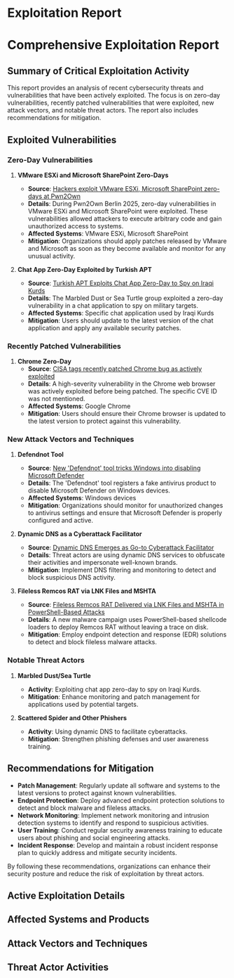 # Exploitation Report

# Comprehensive Exploitation Report

## Summary of Critical Exploitation Activity

This report provides an analysis of recent cybersecurity threats and vulnerabilities that have been actively exploited. The focus is on zero-day vulnerabilities, recently patched vulnerabilities that were exploited, new attack vectors, and notable threat actors. The report also includes recommendations for mitigation.

## Exploited Vulnerabilities

### Zero-Day Vulnerabilities

1. **VMware ESXi and Microsoft SharePoint Zero-Days**
   - **Source**: [Hackers exploit VMware ESXi, Microsoft SharePoint zero-days at Pwn2Own](https://www.bleepingcomputer.com/news/security/hackers-exploit-vmware-esxi-microsoft-sharepoint-zero-days-at-pwn2own/)
   - **Details**: During Pwn2Own Berlin 2025, zero-day vulnerabilities in VMware ESXi and Microsoft SharePoint were exploited. These vulnerabilities allowed attackers to execute arbitrary code and gain unauthorized access to systems.
   - **Affected Systems**: VMware ESXi, Microsoft SharePoint
   - **Mitigation**: Organizations should apply patches released by VMware and Microsoft as soon as they become available and monitor for any unusual activity.

2. **Chat App Zero-Day Exploited by Turkish APT**
   - **Source**: [Turkish APT Exploits Chat App Zero-Day to Spy on Iraqi Kurds](https://www.darkreading.com/cyberattacks-data-breaches/turkish-apt-exploits-chat-app-zero-day-spy-iraqi-kurds)
   - **Details**: The Marbled Dust or Sea Turtle group exploited a zero-day vulnerability in a chat application to spy on military targets.
   - **Affected Systems**: Specific chat application used by Iraqi Kurds
   - **Mitigation**: Users should update to the latest version of the chat application and apply any available security patches.

### Recently Patched Vulnerabilities

1. **Chrome Zero-Day**
   - **Source**: [CISA tags recently patched Chrome bug as actively exploited](https://www.bleepingcomputer.com/news/security/cisa-tags-recently-patched-chrome-bug-as-actively-exploited-zero-day/)
   - **Details**: A high-severity vulnerability in the Chrome web browser was actively exploited before being patched. The specific CVE ID was not mentioned.
   - **Affected Systems**: Google Chrome
   - **Mitigation**: Users should ensure their Chrome browser is updated to the latest version to protect against this vulnerability.

### New Attack Vectors and Techniques

1. **Defendnot Tool**
   - **Source**: [New 'Defendnot' tool tricks Windows into disabling Microsoft Defender](https://www.bleepingcomputer.com/news/microsoft/new-defendnot-tool-tricks-windows-into-disabling-microsoft-defender/)
   - **Details**: The 'Defendnot' tool registers a fake antivirus product to disable Microsoft Defender on Windows devices.
   - **Affected Systems**: Windows devices
   - **Mitigation**: Organizations should monitor for unauthorized changes to antivirus settings and ensure that Microsoft Defender is properly configured and active.

2. **Dynamic DNS as a Cyberattack Facilitator**
   - **Source**: [Dynamic DNS Emerges as Go-to Cyberattack Facilitator](https://www.darkreading.com/threat-intelligence/dynamic-dns-cyberattack-facilitator)
   - **Details**: Threat actors are using dynamic DNS services to obfuscate their activities and impersonate well-known brands.
   - **Mitigation**: Implement DNS filtering and monitoring to detect and block suspicious DNS activity.

3. **Fileless Remcos RAT via LNK Files and MSHTA**
   - **Source**: [Fileless Remcos RAT Delivered via LNK Files and MSHTA in PowerShell-Based Attacks](https://thehackernews.com/2025/05/fileless-remcos-rat-delivered-via-lnk.html)
   - **Details**: A new malware campaign uses PowerShell-based shellcode loaders to deploy Remcos RAT without leaving a trace on disk.
   - **Mitigation**: Employ endpoint detection and response (EDR) solutions to detect and block fileless malware attacks.

### Notable Threat Actors

1. **Marbled Dust/Sea Turtle**
   - **Activity**: Exploiting chat app zero-day to spy on Iraqi Kurds.
   - **Mitigation**: Enhance monitoring and patch management for applications used by potential targets.

2. **Scattered Spider and Other Phishers**
   - **Activity**: Using dynamic DNS to facilitate cyberattacks.
   - **Mitigation**: Strengthen phishing defenses and user awareness training.

## Recommendations for Mitigation

- **Patch Management**: Regularly update all software and systems to the latest versions to protect against known vulnerabilities.
- **Endpoint Protection**: Deploy advanced endpoint protection solutions to detect and block malware and fileless attacks.
- **Network Monitoring**: Implement network monitoring and intrusion detection systems to identify and respond to suspicious activities.
- **User Training**: Conduct regular security awareness training to educate users about phishing and social engineering attacks.
- **Incident Response**: Develop and maintain a robust incident response plan to quickly address and mitigate security incidents.

By following these recommendations, organizations can enhance their security posture and reduce the risk of exploitation by threat actors.

## Active Exploitation Details



## Affected Systems and Products



## Attack Vectors and Techniques



## Threat Actor Activities

 